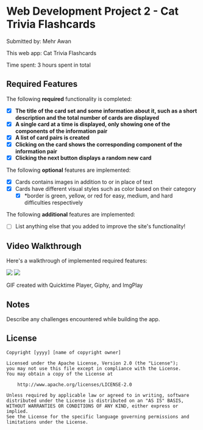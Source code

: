 # Web Development Project 2 - Cat Trivia Flashcards

Submitted by: Mehr Awan

This web app: Cat Trivia Flashcards

Time spent: 3 hours spent in total

## Required Features

The following **required** functionality is completed:

- [X] **The title of the card set and some information about it, such as a short description and the total number of cards are displayed**
- [X] **A single card at a time is displayed, only showing one of the components of the information pair**
- [X] **A list of card pairs is created**
- [X] **Clicking on the card shows the corresponding component of the information pair**
- [X] **Clicking the next button displays a random new card**

The following **optional** features are implemented:

- [X] Cards contains images in addition to or in place of text
- [X] Cards have different visual styles such as color based on their category
  - [X] *border is green, yellow, or red for easy, medium, and hard difficulties respectively

The following **additional** features are implemented:

* [ ] List anything else that you added to improve the site's functionality!

## Video Walkthrough

Here's a walkthrough of implemented required features:

<img src="./src/assets/gif.GIF"/>
<img src="https://i.giphy.com/media/v1.Y2lkPTc5MGI3NjExMnBrc2UwMmtiNHBhaTR2eTY2NzJyb21mZXczaGdqem44cndrbjV2aiZlcD12MV9pbnRlcm5hbF9naWZfYnlfaWQmY3Q9Zw/WwvcJDiMH1gwHXDart/giphy.gif"/>

<!-- Replace this with whatever GIF tool you used! -->
GIF created with Quicktime Player, Giphy, and ImgPlay
<!-- Recommended tools:
[Kap](https://getkap.co/) for macOS
[ScreenToGif](https://www.screentogif.com/) for Windows
[peek](https://github.com/phw/peek) for Linux. -->

## Notes

Describe any challenges encountered while building the app.

## License

    Copyright [yyyy] [name of copyright owner]

    Licensed under the Apache License, Version 2.0 (the "License");
    you may not use this file except in compliance with the License.
    You may obtain a copy of the License at

        http://www.apache.org/licenses/LICENSE-2.0

    Unless required by applicable law or agreed to in writing, software
    distributed under the License is distributed on an "AS IS" BASIS,
    WITHOUT WARRANTIES OR CONDITIONS OF ANY KIND, either express or implied.
    See the License for the specific language governing permissions and
    limitations under the License.